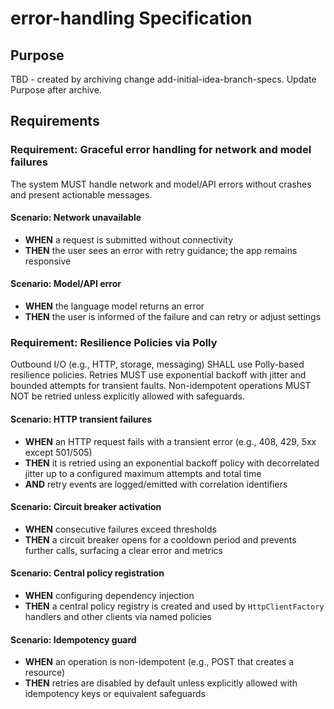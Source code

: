 # error-handling Specification

## Purpose
TBD - created by archiving change add-initial-idea-branch-specs. Update Purpose after archive.
## Requirements
### Requirement: Graceful error handling for network and model failures
The system MUST handle network and model/API errors without crashes and present actionable messages.

#### Scenario: Network unavailable
- **WHEN** a request is submitted without connectivity
- **THEN** the user sees an error with retry guidance; the app remains responsive

#### Scenario: Model/API error
- **WHEN** the language model returns an error
- **THEN** the user is informed of the failure and can retry or adjust settings

### Requirement: Resilience Policies via Polly
Outbound I/O (e.g., HTTP, storage, messaging) SHALL use Polly-based resilience policies. Retries MUST use exponential backoff with jitter and bounded attempts for transient faults. Non-idempotent operations MUST NOT be retried unless explicitly allowed with safeguards.

#### Scenario: HTTP transient failures
- **WHEN** an HTTP request fails with a transient error (e.g., 408, 429, 5xx except 501/505)
- **THEN** it is retried using an exponential backoff policy with decorrelated jitter up to a configured maximum attempts and total time
- **AND** retry events are logged/emitted with correlation identifiers

#### Scenario: Circuit breaker activation
- **WHEN** consecutive failures exceed thresholds
- **THEN** a circuit breaker opens for a cooldown period and prevents further calls, surfacing a clear error and metrics

#### Scenario: Central policy registration
- **WHEN** configuring dependency injection
- **THEN** a central policy registry is created and used by `HttpClientFactory` handlers and other clients via named policies

#### Scenario: Idempotency guard
- **WHEN** an operation is non-idempotent (e.g., POST that creates a resource)
- **THEN** retries are disabled by default unless explicitly allowed with idempotency keys or equivalent safeguards

